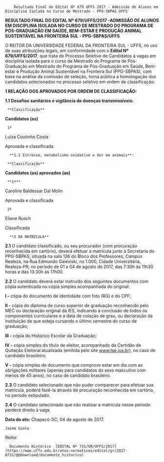         Resultado Final do Edital Nº 679 UFFS 2017 - Admissão de Alunos em Disciplina Isolada no Curso de Mestrado - PPG-SBPAS UFFS  

**RESULTADO FINAL DO EDITAL Nº 679/UFFS/2017 -ADMISSÃO DE ALUNOS EM DISCIPLINA ISOLADA NO CURSO DE MESTRADO DO PROGRAMA DE PÓS-GRADUAÇÃO EM SAÚDE, BEM-ESTAR E PRODUÇÃO ANIMAL SUSTENTÁVEL NA FRONTEIRA SUL - PPG-SBPAS/UFFS**

  

 O REITOR DA UNIVERSIDADE FEDERAL DA FRONTEIRA SUL - UFFS, no uso de suas atribuições legais, em conformidade com o **Edital Nº 679/UFFS/2017**, que trata do Processo Seletivo de Candidatos à vagas em disciplina isolada para o curso de Mestrado do Programa de Pós-Graduação em Mestrado do Programa de Pós-Graduação em Saúde, Bem-estar e Produção Animal Sustentável na Fronteira Sul (PPG-SBPAS), com base na análise da comissão de seleção, torna pública a homologação dos candidatos selecionados no processo seletivo em ordem de classificação:

  

 **1 RELAÇÃO DOS APROVADOS POR ORDEM DE CLASSIFICAÇÃO:**

 **1.1 Desafios sanitários e vigilância de doenças transmissíveis:** 

     **Classificação**

   **Candidatos (as)**

     1º

   Luiza Coutinho Costa

   Aprovada e classificada

      **1.2 Estresse, metabolismo oxidativo e dor em animais**:

     **Classificação**

   **Candidatos (as) aprovados (as)**

     **1º**

   Caroline Baldessar Dal Molin

   Aprovada e classificada

     2º

   Eliane Rusch

   Classificada

      **2 DA MATRÍCULA**

 **2.1** O candidato classificado, ou seu procurador (com procuração reconhecida em cartório), deverá efetuar a matrícula junto à Secretaria do PPG-SBPAS, situada na sala 126 do Bloco dos Professores, *Campus* Realeza, na Rua Edmundo Gaieviski, no 1.000, Cidade Universitária, Realeza-PR, no período de 01 a 04 de agosto de 2017, das 7:30h às 11h30 horas e das 13:30h às 17h00.

 **2.2** O candidato deverá estar instruído dos seguintes documentos com cópia autenticada ou cópia simples acompanhada do original:

 **I -** cópia do documento de identidade com foto (RG) e do CPF;

 **II -** cópia do diploma de curso superior de graduação reconhecido pelo MEC ou declaração original da IES, indicando a conclusão de todos os componentes curriculares e a data de colação de grau, ou declaração da instituição de que esteja cursando o último semestre do curso de graduação;

 **III -** cópia do Histórico Escolar da Graduação;

 **IV -** cópia simples do título de eleitor, acompanhado da Certidão de Quitação Eleitoral atualizada (emitida pelo site www.tse.jus.br), no caso de candidato brasileiro;

 **V -** cópia simples de documento que comprove estar em dia com as obrigações militares (apenas para candidatos do sexo masculino com menos de 45 anos), no caso de candidato brasileiro.

 **2.3** O candidato selecionado que não puder comparecer para efetuar sua matrícula, poderá fazê-la através de procuração reconhecida em cartório, no período estipulado.

  **2.4** O candidato selecionado que não realizar a matrícula nesse período perderá direito à vaga.

   **Data do ato:** Chapecó-SC, 04 de agosto de 2017.   
 

    Jaime Giolo   
 Reitor 

      Documento Histórico  [EDITAL Nº 731/GR/UFFS/2017](https://www.uffs.edu.br/atos-normativos/edital/gr/2017-0731/@@download/documento_historico)     
      